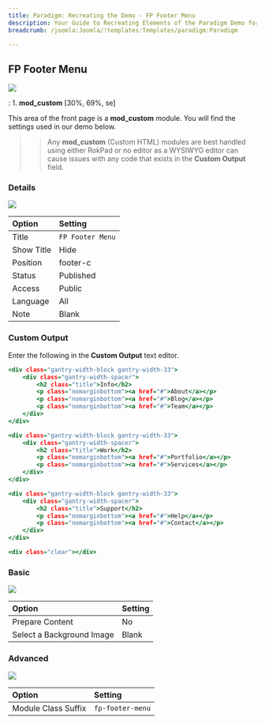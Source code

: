 ```yaml
---
title: Paradigm: Recreating the Demo - FP Footer Menu
description: Your Guide to Recreating Elements of the Paradigm Demo for Joomla
breadcrumb: /joomla:Joomla/!templates:Templates/paradigm:Paradigm

---
```


FP Footer Menu
-----

![][demo]

:	1. **mod_custom** [30%, 69%, se]

This area of the front page is a **mod_custom** module. You will find the settings used in our demo below.

>> Any **mod_custom** (Custom HTML) modules are best handled using either RokPad or no editor as a WYSIWYG editor can cause issues with any code that exists in the **Custom Output** field.

### Details

![][demo2]

| Option     | Setting          |  
| :--------- | :--------------- |  
| Title      | `FP Footer Menu` |  
| Show Title | Hide             |  
| Position   | footer-c         |  
| Status     | Published        |  
| Access     | Public           |  
| Language   | All              |  
| Note       | Blank            |  

### Custom Output

Enter the following in the **Custom Output** text editor.

~~~ .html
<div class="gantry-width-block gantry-width-33">
	<div class="gantry-width-spacer">
		<h2 class="title">Info</h2>
		<p class="nomarginbottom"><a href="#">About</a></p>
		<p class="nomarginbottom"><a href="#">Blog</a></p>
		<p class="nomarginbottom"><a href="#">Team</a></p>
	</div>
</div>

<div class="gantry-width-block gantry-width-33">
	<div class="gantry-width-spacer">
		<h2 class="title">Work</h2>
		<p class="nomarginbottom"><a href="#">Portfolio</a></p>
		<p class="nomarginbottom"><a href="#">Services</a></p>
	</div>
</div>

<div class="gantry-width-block gantry-width-33">
	<div class="gantry-width-spacer">
		<h2 class="title">Support</h2>	
		<p class="nomarginbottom"><a href="#">Help</a></p>
		<p class="nomarginbottom"><a href="#">Contact</a></p>
	</div>
</div>

<div class="clear"></div>
~~~

### Basic

![][demo3]

| Option                    | Setting |  
| :------------------------ | :------ |  
| Prepare Content           | No      |  
| Select a Background Image | Blank   |

### Advanced

![][demo4]

| Option              | Setting          |  
| :------------------ | :--------------- |  
| Module Class Suffix | `fp-footer-menu` |  

[demo]: assets/demo_9.jpeg
[demo2]: assets/footermenu_1.jpeg
[demo3]: assets/footermenu_2.jpeg
[demo4]: assets/footermenu_3.jpeg
